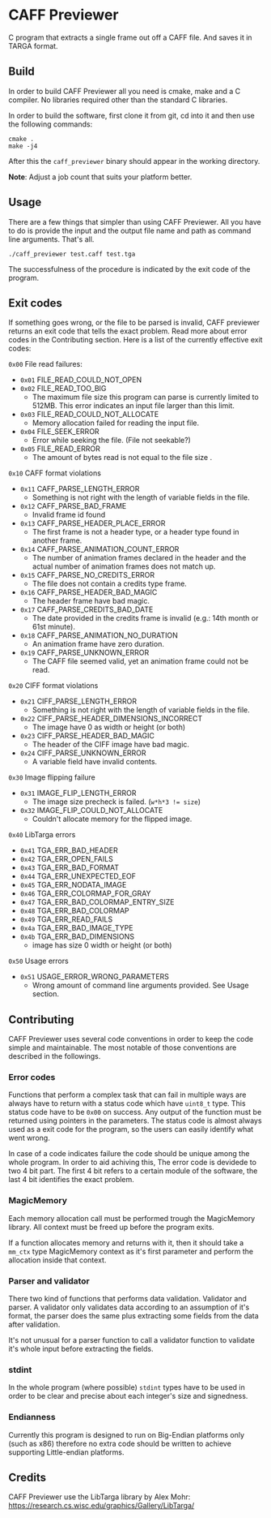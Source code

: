 # CAFF Previewer

C program that extracts a single frame out off a CAFF file. And saves it in TARGA format.

## Build

In order to build CAFF Previewer all you need is cmake, make and a C compiler. No libraries required other than the standard C libraries.

In order to build the software, first clone it from git, cd into it and then use the following commands:
```shell script
cmake .
make -j4
```
After this the `caff_previewer` binary should appear in the working directory.

**Note**: Adjust a job count that suits your platform better.

## Usage

There are a few things that simpler than using CAFF Previewer. All you have to do is provide the input and the output file name and path as command line arguments. That's all.

```shell script
./caff_previewer test.caff test.tga
```

The successfulness of the procedure is indicated by the exit code of the program.

## Exit codes
If something goes wrong, or the file to be parsed is invalid, CAFF previewer returns an exit code that tells the exact problem. Read more about error codes in the Contributing section. Here is a list of the currently effective exit codes:

`0x00` File read failures:
 - `0x01` FILE_READ_COULD_NOT_OPEN
 - `0x02` FILE_READ_TOO_BIG
   - The maximum file size this program can parse is currently limited to 512MB. This error indicates an input file larger than this limit.
 - `0x03` FILE_READ_COULD_NOT_ALLOCATE
   - Memory allocation failed for reading the input file.
 - `0x04` FILE_SEEK_ERROR
   - Error while seeking the file. (File not seekable?)
 - `0x05` FILE_READ_ERROR
   - The amount of bytes read is not equal to the file size .
 
 `0x10` CAFF format violations
 
 - `0x11` CAFF_PARSE_LENGTH_ERROR
   - Something is not right with the length of variable fields in the file.
 - `0x12` CAFF_PARSE_BAD_FRAME
   - Invalid frame id found
 - `0x13` CAFF_PARSE_HEADER_PLACE_ERROR
   - The first frame is not a header type, or a header type found in another frame.
 - `0x14` CAFF_PARSE_ANIMATION_COUNT_ERROR
   - The number of animation frames declared in the header and the actual number of animation frames does not match up.
 - `0x15` CAFF_PARSE_NO_CREDITS_ERROR
   - The file does not contain a credits type frame.
 - `0x16` CAFF_PARSE_HEADER_BAD_MAGIC
   - The header frame have bad magic.
 - `0x17` CAFF_PARSE_CREDITS_BAD_DATE
   - The date provided in the credits frame is invalid (e.g.: 14th month or 61st minute).
 - `0x18` CAFF_PARSE_ANIMATION_NO_DURATION
   - An animation frame have zero duration.
 - `0x19` CAFF_PARSE_UNKNOWN_ERROR
   - The CAFF file seemed valid, yet an animation frame could not be read.
 
 `0x20` CIFF format violations
 
 - `0x21` CIFF_PARSE_LENGTH_ERROR
   - Something is not right with the length of variable fields in the file.
 - `0x22` CIFF_PARSE_HEADER_DIMENSIONS_INCORRECT
   - The image have 0 as width or height (or both)
 - `0x23` CIFF_PARSE_HEADER_BAD_MAGIC
   - The header of the CIFF image have bad magic.
 - `0x24` CIFF_PARSE_UNKNOWN_ERROR
   - A variable field have invalid contents.
 
 `0x30` Image flipping failure

 - `0x31` IMAGE_FLIP_LENGTH_ERROR
   - The image size precheck is failed. (`w*h*3 != size`)
 - `0x32` IMAGE_FLIP_COULD_NOT_ALLOCATE
   - Couldn't allocate memory for the flipped image.
 
 `0x40` LibTarga errors
 
 - `0x41` TGA_ERR_BAD_HEADER
 - `0x42` TGA_ERR_OPEN_FAILS
 - `0x43` TGA_ERR_BAD_FORMAT
 - `0x44` TGA_ERR_UNEXPECTED_EOF
 - `0x45` TGA_ERR_NODATA_IMAGE
 - `0x46` TGA_ERR_COLORMAP_FOR_GRAY
 - `0x47` TGA_ERR_BAD_COLORMAP_ENTRY_SIZE
 - `0x48` TGA_ERR_BAD_COLORMAP
 - `0x49` TGA_ERR_READ_FAILS
 - `0x4a` TGA_ERR_BAD_IMAGE_TYPE
 - `0x4b` TGA_ERR_BAD_DIMENSIONS
   - image has size 0 width or height (or both)
 

`0x50` Usage errors

 - `0x51` USAGE_ERROR_WRONG_PARAMETERS
   - Wrong amount of command line arguments provided. See Usage section.
 

## Contributing

CAFF Previewer uses several code conventions in order to keep the code simple and maintainable. The most notable of those conventions are described in the followings.

### Error codes
Functions that perform a complex task that can fail in multiple ways are always have to return with a status code which have `uint8_t` type. This status code have to be `0x00` on success. Any output of the function must be returned using pointers in the parameters. The status code is almost always used as a exit code for the program, so the users can easily identify what went wrong.

In case of a code indicates failure the code should be unique among the whole program. In order to aid achiving this, The error code is devidede to two 4 bit part. The first 4 bit refers to a certain module of the software, the last 4 bit identifies the exact problem.

### MagicMemory
Each memory allocation call must be performed trough the MagicMemory library. All context must be freed up before the program exits.

If a function allocates memory and returns with it, then it should take a `mm_ctx` type MagicMemory context as it's first parameter and perform the allocation inside that context.

### Parser and validator
There two kind of functions that performs data validation. Validator and parser. A validator only validates data according to an assumption of it's format, the parser does the same plus extracting some fields from the data after validation. 

It's not unusual for a parser function to call a validator function to validate it's whole input before extracting the fields. 

### stdint
In the whole program (where possible) `stdint` types have to be used in order to be clear and precise about each integer's size and signedness. 

### Endianness
Currently this program is designed to run on Big-Endian platforms only (such as x86) therefore no extra code should be written to achieve supporting Little-endian platforms. 

## Credits

CAFF Previewer use the LibTarga library by Alex Mohr: https://research.cs.wisc.edu/graphics/Gallery/LibTarga/